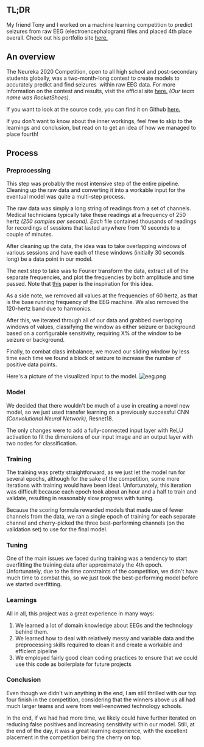 ## TL;DR

My friend Tony and I worked on a machine learning competition to predict seizures from raw EEG \(electroencephalogram\) files and placed 4th place overall. Check out his portfolio site [here.](https://tonyxu.me/)

## An overview

The Neureka 2020 Competition, open to all high school and post\-secondary students globally, was a two\-month\-long contest to create models to accurately predict and find seizures  within raw EEG data. For more information on the contest and results, visit the official site [here.](https://neureka-challenge.com/results/) _(Our team name was RocketShoes)._

If you want to look at the source code, you can find it on Github [here.](https://github.com/rocky1638/eeg-seizure-detection)

If you don't want to know about the inner workings, feel free to skip to the learnings and conclusion, but read on to get an idea of how we managed to place fourth\!

## Process

### Preprocessing

This step was probably the most intensive step of the entire pipeline. Cleaning up the raw data and converting it into a workable input for the eventual model was quite a multi\-step process.

The raw data was simply a long string of readings from a set of channels. Medical technicians typically take these readings at a frequency of 250 hertz _\(250 samples per second\). Each_ file contained thousands of readings for recordings of sessions that lasted anywhere from 10 seconds to a couple of minutes.

After cleaning up the data, the idea was to take overlapping windows of various sessions and have each of these windows \(initially 30 seconds long\) be a data point in our model.

The next step to take was to Fourier transform the data, extract all of the separate frequencies, and plot the frequencies by both amplitude and time passed. Note that [this](https://pubmed.ncbi.nlm.nih.gov/29793128/) paper is the inspiration for this idea.

As a side note, we removed all values at the frequencies of 60 hertz, as that is the base running frequency of the EEG machine. We also removed the 120\-hertz band due to harmonics.

After this, we iterated through all of our data and grabbed overlapping windows of values, classifying the window as either seizure or background based on a configurable sensitivity, requiring X% of the window to be seizure or background.

Finally, to combat class imbalance, we moved our sliding window by less time each time we found a block of seizure to increase the number of positive data points.

Here's a picture of the visualized input to the model.
![eeg.png](https://foodiy-beta.s3.amazonaws.com/eeg.png)

### Model

We decided that there wouldn't be much of a use in creating a novel new model, so we just used transfer learning on a previously successful CNN _\(Convolutional Neural Network\)_, Resnet18.

The only changes were to add a fully\-connected input layer with ReLU activation to fit the dimensions of our input image and an output layer with two nodes for classification.

### Training

The training was pretty straightforward, as we just let the model run for several epochs, although for the sake of the competition, some more iterations with training would have been ideal. Unfortunately, this iteration was difficult because each epoch took about an hour and a half to train and validate, resulting in reasonably slow progress with tuning.

Because the scoring formula rewarded models that made use of fewer channels from the data, we ran a single epoch of training for each separate channel and cherry\-picked the three best\-performing channels \(on the validation set\) to use for the final model.

### Tuning

One of the main issues we faced during training was a tendency to start overfitting the training data after approximately the 4th epoch. Unfortunately, due to the time constraints of the competition, we didn't have much time to combat this, so we just took the best\-performing model before we started overfitting.

### Learnings

All in all, this project was a great experience in many ways:

1. We learned a lot of domain knowledge about EEGs and the technology behind them.
2. We learned how to deal with relatively messy and variable data and the preprocessing skills required to clean it and create a workable and efficient pipeline
3. We employed fairly good clean coding practices to ensure that we could use this code as boilerplate for future projects

### Conclusion

Even though we didn't win anything in the end, I am still thrilled with our top four finish in the competition, considering that the winners above us all had much larger teams and were from well\-renowned technology schools.

In the end, if we had had more time, we likely could have further iterated on reducing false positives and increasing sensitivity within our model. Still, at the end of the day, it was a great learning experience, with the excellent placement in the competition being the cherry on top.
